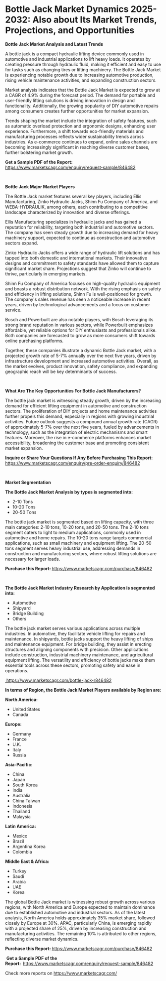 <p><h1>Bottle Jack Market Dynamics 2025-2032: Also about Its Market Trends, Projections, and Opportunities</h1></p><p><strong>Bottle Jack Market Analysis and Latest Trends</strong></p>
<p><p>A bottle jack is a compact hydraulic lifting device commonly used in automotive and industrial applications to lift heavy loads. It operates by creating pressure through hydraulic fluid, making it efficient and easy to use for tasks such as changing tires or lifting machinery. The Bottle Jack Market is experiencing notable growth due to increasing automotive production, rising vehicle maintenance activities, and expanding construction sectors.</p><p>Market analysis indicates that the Bottle Jack Market is expected to grow at a CAGR of 4.9% during the forecast period. The demand for portable and user-friendly lifting solutions is driving innovation in design and functionality. Additionally, the growing popularity of DIY automotive repairs among consumers creates further opportunities for market expansion.</p><p>Trends shaping the market include the integration of safety features, such as automatic overload protection and ergonomic designs, enhancing user experience. Furthermore, a shift towards eco-friendly materials and manufacturing processes reflects wider sustainability trends across industries. As e-commerce continues to expand, online sales channels are becoming increasingly significant in reaching diverse customer bases, further bolstering market growth.</p></p>
<p><strong>Get a Sample PDF of the Report:&nbsp;</strong> <a href="https://www.marketscagr.com/enquiry/request-sample/846482?utm_campaign=2116&utm_medium=2&utm_source=Github&utm_content=ia&utm_term=09042025&utm_id=bottle-jack">https://www.marketscagr.com/enquiry/request-sample/846482</a></p>
<p>&nbsp;</p>
<p><strong>Bottle Jack Major Market Players</strong></p>
<p><p>The Bottle Jack market features several key players, including Ellis Manufacturing, Zinko Hydraulic Jacks, Shinn Fu Company of America, and WEBA-HYDRAULIK, among others, each contributing to a competitive landscape characterized by innovation and diverse offerings.</p><p>Ellis Manufacturing specializes in hydraulic jacks and has gained a reputation for reliability, targeting both industrial and automotive sectors. The company has seen steady growth due to increasing demand for heavy machinery support, expected to continue as construction and automotive sectors expand. </p><p>Zinko Hydraulic Jacks offers a wide range of hydraulic lift solutions and has tapped into both domestic and international markets. Their innovative designs and commitment to safety standards have allowed them to capture significant market share. Projections suggest that Zinko will continue to thrive, particularly in emerging markets.</p><p>Shinn Fu Company of America focuses on high-quality hydraulic equipment and boasts a robust distribution network. With the rising emphasis on safety and efficiency in lifting solutions, Shinn Fu is well-positioned for growth. The company's sales revenue has seen a noticeable increase in recent years, driven by technological advancements and a focus on customer service.</p><p>Bosch and Powerbuilt are also notable players, with Bosch leveraging its strong brand reputation in various sectors, while Powerbuilt emphasizes affordable, yet reliable options for DIY enthusiasts and professionals alike. Both companies are forecasted to grow as more consumers shift towards online purchasing platforms.</p><p>Together, these companies illustrate a dynamic Bottle Jack market, with a projected growth rate of 5-7% annually over the next five years, driven by infrastructure development and increased automotive activities. Overall, as the market evolves, product innovation, safety compliance, and expanding geographic reach will be key determinants of success.</p></p>
<p>&nbsp;</p>
<p><strong>What Are The Key Opportunities For Bottle Jack Manufacturers?</strong></p>
<p><p>The bottle jack market is witnessing steady growth, driven by the increasing demand for efficient lifting equipment in automotive and construction sectors. The proliferation of DIY projects and home maintenance activities further propels this demand, especially in regions with growing industrial activities. Future outlook suggests a compound annual growth rate (CAGR) of approximately 5-7% over the next five years, fueled by advancements in technology, such as the integration of electric mechanisms and smart features. Moreover, the rise in e-commerce platforms enhances market accessibility, broadening the customer base and promoting consistent market expansion.</p></p>
<p><strong>Inquire or Share Your Questions If Any Before Purchasing This Report:</strong> <a href="https://www.marketscagr.com/enquiry/pre-order-enquiry/846482?utm_campaign=2116&utm_medium=2&utm_source=Github&utm_content=ia&utm_term=09042025&utm_id=bottle-jack">https://www.marketscagr.com/enquiry/pre-order-enquiry/846482</a></p>
<p>&nbsp;</p>
<p><strong>Market Segmentation</strong></p>
<p><strong>The Bottle Jack Market Analysis by types is segmented into:</strong></p>
<p><ul><li>2-10 Tons</li><li>10-20 Tons</li><li>20-50 Tons</li></ul></p>
<p><p>The bottle jack market is segmented based on lifting capacity, with three main categories: 2-10 tons, 10-20 tons, and 20-50 tons. The 2-10 tons segment caters to light to medium applications, commonly used in automotive and home repairs. The 10-20 tons range targets commercial applications, such as small machinery and equipment lifting. The 20-50 tons segment serves heavy industrial use, addressing demands in construction and manufacturing sectors, where robust lifting solutions are necessary for larger loads.</p></p>
<p><strong>Purchase this Report:&nbsp;</strong><a href="https://www.marketscagr.com/purchase/846482?utm_campaign=2116&utm_medium=2&utm_source=Github&utm_content=ia&utm_term=09042025&utm_id=bottle-jack">https://www.marketscagr.com/purchase/846482</a></p>
<p>&nbsp;</p>
<p><strong>The Bottle Jack Market Industry Research by Application is segmented into:</strong></p>
<p><ul><li>Automotive</li><li>Shipyard</li><li>Bridge Building</li><li>Others</li></ul></p>
<p><p>The bottle jack market serves various applications across multiple industries. In automotive, they facilitate vehicle lifting for repairs and maintenance. In shipyards, bottle jacks support the heavy lifting of ships and maintenance equipment. For bridge building, they assist in erecting structures and aligning components with precision. Other applications include construction, industrial machinery maintenance, and agricultural equipment lifting. The versatility and efficiency of bottle jacks make them essential tools across these sectors, promoting safety and ease in operations.</p></p>
<p><a href="https://www.marketscagr.com/bottle-jack-r846482?utm_campaign=2116&utm_medium=2&utm_source=Github&utm_content=ia&utm_term=09042025&utm_id=bottle-jack">&nbsp;https://www.marketscagr.com/bottle-jack-r846482</a></p>
<p><strong>In terms of Region, the Bottle Jack Market Players available by Region are:</strong></p>
<p>
    <p> <strong> North America: </strong>
        <ul>
            <li>United States</li>
            <li>Canada</li>
        </ul>
        </p> 
    <p> <strong> Europe: </strong>
        <ul>
            <li>Germany</li>
            <li>France</li>
            <li>U.K.</li>
            <li>Italy</li>
            <li>Russia</li>
        </ul>
        </p> 
    <p> <strong> Asia-Pacific: </strong>
        <ul>
            <li>China</li>
            <li>Japan</li>
            <li>South Korea</li>
            <li>India</li>
            <li>Australia</li>
            <li>China Taiwan</li>
            <li>Indonesia</li>
            <li>Thailand</li>
            <li>Malaysia</li>
        </ul>
        </p> 
    <p> <strong> Latin America: </strong>
        <ul>
            <li>Mexico</li>
            <li>Brazil</li>
            <li>Argentina Korea</li>
            <li>Colombia</li>
        </ul>
        </p> 
    <p> <strong> Middle East & Africa: </strong>
        <ul>
            <li>Turkey</li>
            <li>Saudi</li>
            <li>Arabia</li>
            <li>UAE</li>
            <li>Korea</li>
        </ul>
    </p>
    </p>
<p><p>The global Bottle Jack market is witnessing robust growth across various regions, with North America and Europe expected to maintain dominance due to established automotive and industrial sectors. As of the latest analysis, North America holds approximately 35% market share, followed closely by Europe at 30%. APAC, particularly China, is emerging rapidly with a projected share of 25%, driven by increasing construction and manufacturing activities. The remaining 10% is attributed to other regions, reflecting diverse market dynamics.</p></p>
<p><strong>Purchase this Report: </strong><a href="https://www.marketscagr.com/purchase/846482?utm_campaign=2116&utm_medium=2&utm_source=Github&utm_content=ia&utm_term=09042025&utm_id=bottle-jack">https://www.marketscagr.com/purchase/846482</a></p>
<p>&nbsp;<strong>Get a Sample PDF of the Report:&nbsp;&nbsp;</strong><a href="https://www.marketscagr.com/enquiry/request-sample/846482?utm_campaign=2116&utm_medium=2&utm_source=Github&utm_content=ia&utm_term=09042025&utm_id=bottle-jack">https://www.marketscagr.com/enquiry/request-sample/846482</a></p>
<p><strong></strong></p>
<p>Check more reports on <a href="https://www.marketscagr.com/?utm_campaign=2116&utm_medium=2&utm_source=Github&utm_content=ia&utm_term=09042025&utm_id=bottle-jack">https://www.marketscagr.com/</a></p>